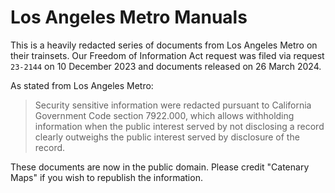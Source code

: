 # Los Angeles Metro Manuals

This is a heavily redacted series of documents from Los Angeles Metro on their trainsets.
Our Freedom of Information Act request was filed via request `23-2144` on 10 December 2023 and documents released on 26 March 2024. 

As stated from Los Angeles Metro:
> Security sensitive information were redacted pursuant to California Government Code section 7922.000, which allows withholding information when the public interest served by not disclosing a record clearly outweighs the public interest served by disclosure of the record.

These documents are now in the public domain. Please credit "Catenary Maps" if you wish to republish the information.
